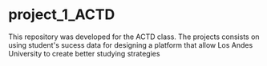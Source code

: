 # project_1_ACTD
This repository was developed for the ACTD class. The projects consists on using student's sucess data for designing a platform
that allow Los Andes University to create better studying strategies
